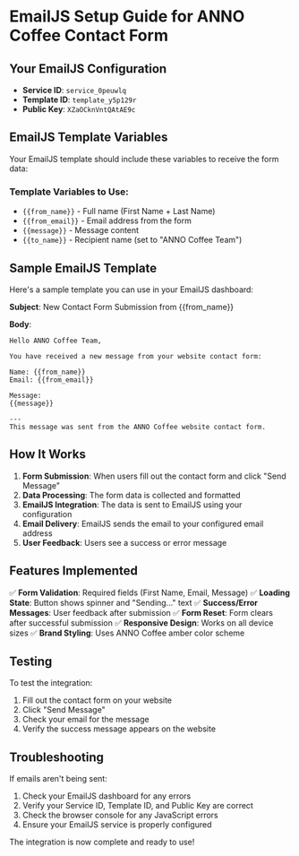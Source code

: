 # EmailJS Setup Guide for ANNO Coffee Contact Form

## Your EmailJS Configuration

- **Service ID**: `service_0peuwlq`
- **Template ID**: `template_y5p129r`
- **Public Key**: `XZaOCknVntQAtAE9c`

## EmailJS Template Variables

Your EmailJS template should include these variables to receive the form data:

### Template Variables to Use:

- `{{from_name}}` - Full name (First Name + Last Name)
- `{{from_email}}` - Email address from the form
- `{{message}}` - Message content
- `{{to_name}}` - Recipient name (set to "ANNO Coffee Team")

## Sample EmailJS Template

Here's a sample template you can use in your EmailJS dashboard:

**Subject**: New Contact Form Submission from {{from_name}}

**Body**:

```
Hello ANNO Coffee Team,

You have received a new message from your website contact form:

Name: {{from_name}}
Email: {{from_email}}

Message:
{{message}}

---
This message was sent from the ANNO Coffee website contact form.
```

## How It Works

1. **Form Submission**: When users fill out the contact form and click "Send Message"
2. **Data Processing**: The form data is collected and formatted
3. **EmailJS Integration**: The data is sent to EmailJS using your configuration
4. **Email Delivery**: EmailJS sends the email to your configured email address
5. **User Feedback**: Users see a success or error message

## Features Implemented

✅ **Form Validation**: Required fields (First Name, Email, Message)
✅ **Loading State**: Button shows spinner and "Sending..." text
✅ **Success/Error Messages**: User feedback after submission
✅ **Form Reset**: Form clears after successful submission
✅ **Responsive Design**: Works on all device sizes
✅ **Brand Styling**: Uses ANNO Coffee amber color scheme

## Testing

To test the integration:

1. Fill out the contact form on your website
2. Click "Send Message"
3. Check your email for the message
4. Verify the success message appears on the website

## Troubleshooting

If emails aren't being sent:

1. Check your EmailJS dashboard for any errors
2. Verify your Service ID, Template ID, and Public Key are correct
3. Check the browser console for any JavaScript errors
4. Ensure your EmailJS service is properly configured

The integration is now complete and ready to use!
